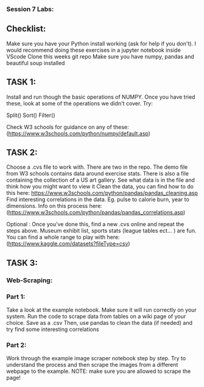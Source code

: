 ### Session 7 Labs:

## Checklist: 

Make sure you have your Python install working (ask for help if you don't). I would recommend doing these exercises in a jupyter notebook inside VScode
Clone this weeks git repo
Make sure you have numpy, pandas and beautiful soup installed 


## TASK 1:

Install and run though the basic operations of NUMPY. Once you have tried these, look at some of the operations we didn't cover. Try:

Split()
Sort()
Filter()

Check W3 schools for guidance on any of these:  (https://www.w3schools.com/python/numpy/default.asp)



## TASK 2:

Choose a .cvs file to work with. There are two in the repo. The demo file from W3 schools contains data around exercise stats. There is also a file containing the collection of a US art gallery.
See what data is in the file and think how you might want to view it
Clean the data, you can find how to do this here: https://www.w3schools.com/python/pandas/pandas_cleaning.asp
Find interesting correlations in the data. Eg. pulse to calorie burn, year to dimensions. Info on this process here: (https://www.w3schools.com/python/pandas/pandas_correlations.asp)


 Optional : Once you’ve done this,  find a new .cvs online and repeat the steps above. Museum exhibit list, sports stats (league tables ect… ) are fun. You can find a whole range to play with here: (https://www.kaggle.com/datasets?fileType=csv)



## TASK 3:

### Web-Scraping:

### Part 1:

Take a look at the example notebook. Make sure it will run correctly on your system. 
Run the code to scrape data from tables on a wiki page of your choice. 
Save as a .csv
Then, use pandas to clean the data (if needed) and try find some interesting correlations

### Part 2:

Work through the example image scraper notebook step by step.
Try to understand the process and then scrape the images from a different webpage to the example. NOTE: make sure you are allowed to scrape the page!




